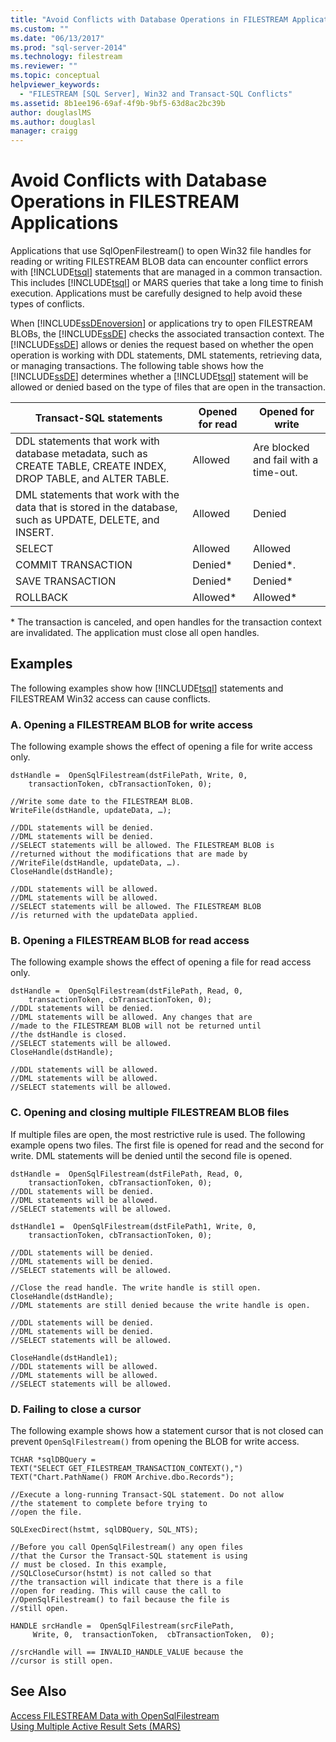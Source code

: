 ```yaml
---
title: "Avoid Conflicts with Database Operations in FILESTREAM Applications | Microsoft Docs"
ms.custom: ""
ms.date: "06/13/2017"
ms.prod: "sql-server-2014"
ms.technology: filestream
ms.reviewer: ""
ms.topic: conceptual
helpviewer_keywords: 
  - "FILESTREAM [SQL Server], Win32 and Transact-SQL Conflicts"
ms.assetid: 8b1ee196-69af-4f9b-9bf5-63d8ac2bc39b
author: douglaslMS
ms.author: douglasl
manager: craigg
---
```

# Avoid Conflicts with Database Operations in FILESTREAM Applications
  Applications that use SqlOpenFilestream() to open Win32 file handles for reading or writing FILESTREAM BLOB data can encounter conflict errors with [!INCLUDE[tsql](../../includes/tsql-md.md)] statements that are managed in a common transaction. This includes [!INCLUDE[tsql](../../includes/tsql-md.md)] or MARS queries that take a long time to finish execution. Applications must be carefully designed to help avoid these types of conflicts.  
  
 When [!INCLUDE[ssDEnoversion](../../includes/ssdenoversion-md.md)] or applications try to open FILESTREAM BLOBs, the [!INCLUDE[ssDE](../../includes/ssde-md.md)] checks the associated transaction context. The [!INCLUDE[ssDE](../../includes/ssde-md.md)] allows or denies the request based on whether the open operation is working with DDL statements, DML statements, retrieving data, or managing transactions. The following table shows how the [!INCLUDE[ssDE](../../includes/ssde-md.md)] determines whether a [!INCLUDE[tsql](../../includes/tsql-md.md)] statement will be allowed or denied based on the type of files that are open in the transaction.  
  
|Transact-SQL statements|Opened for read|Opened for write|  
|------------------------------|---------------------|----------------------|  
|DDL statements that work with database metadata, such as CREATE TABLE, CREATE INDEX, DROP TABLE, and ALTER TABLE.|Allowed|Are blocked and fail with a time-out.|  
|DML statements that work with the data that is stored in the database, such as UPDATE, DELETE, and INSERT.|Allowed|Denied|  
|SELECT|Allowed|Allowed|  
|COMMIT TRANSACTION|Denied*|Denied*.|  
|SAVE TRANSACTION|Denied*|Denied*|  
|ROLLBACK|Allowed*|Allowed*|  
  
 \* The transaction is canceled, and open handles for the transaction context are invalidated. The application must close all open handles.  
  
## Examples  
 The following examples show how [!INCLUDE[tsql](../../includes/tsql-md.md)] statements and FILESTREAM Win32 access can cause conflicts.  
  
### A. Opening a FILESTREAM BLOB for write access  
 The following example shows the effect of opening a file for write access only.  
  
```  
dstHandle =  OpenSqlFilestream(dstFilePath, Write, 0,  
    transactionToken, cbTransactionToken, 0);  
  
//Write some date to the FILESTREAM BLOB.  
WriteFile(dstHandle, updateData, …);  
  
//DDL statements will be denied.  
//DML statements will be denied.  
//SELECT statements will be allowed. The FILESTREAM BLOB is  
//returned without the modifications that are made by  
//WriteFile(dstHandle, updateData, …).  
CloseHandle(dstHandle);  
  
//DDL statements will be allowed.  
//DML statements will be allowed.  
//SELECT statements will be allowed. The FILESTREAM BLOB  
//is returned with the updateData applied.  
```  
  
### B. Opening a FILESTREAM BLOB for read access  
 The following example shows the effect of opening a file for read access only.  
  
```  
dstHandle =  OpenSqlFilestream(dstFilePath, Read, 0,  
    transactionToken, cbTransactionToken, 0);  
//DDL statements will be denied.  
//DML statements will be allowed. Any changes that are  
//made to the FILESTREAM BLOB will not be returned until  
//the dstHandle is closed.  
//SELECT statements will be allowed.  
CloseHandle(dstHandle);  
  
//DDL statements will be allowed.  
//DML statements will be allowed.  
//SELECT statements will be allowed.  
```  
  
### C. Opening and closing multiple FILESTREAM BLOB files  
 If multiple files are open, the most restrictive rule is used. The following example opens two files. The first file is opened for read and the second for write. DML statements will be denied until the second file is opened.  
  
```  
dstHandle =  OpenSqlFilestream(dstFilePath, Read, 0,  
    transactionToken, cbTransactionToken, 0);  
//DDL statements will be denied.  
//DML statements will be allowed.  
//SELECT statements will be allowed.  
  
dstHandle1 =  OpenSqlFilestream(dstFilePath1, Write, 0,  
    transactionToken, cbTransactionToken, 0);  
  
//DDL statements will be denied.  
//DML statements will be denied.  
//SELECT statements will be allowed.  
  
//Close the read handle. The write handle is still open.  
CloseHandle(dstHandle);  
//DML statements are still denied because the write handle is open.  
  
//DDL statements will be denied.  
//DML statements will be denied.  
//SELECT statements will be allowed.  
  
CloseHandle(dstHandle1);  
//DDL statements will be allowed.  
//DML statements will be allowed.  
//SELECT statements will be allowed.  
```  
  
### D. Failing to close a cursor  
 The following example shows how a statement cursor that is not closed can prevent `OpenSqlFilestream()` from opening the BLOB for write access.  
  
```  
TCHAR *sqlDBQuery =  
TEXT("SELECT GET_FILESTREAM_TRANSACTION_CONTEXT(),")  
TEXT("Chart.PathName() FROM Archive.dbo.Records");  
  
//Execute a long-running Transact-SQL statement. Do not allow  
//the statement to complete before trying to  
//open the file.  
  
SQLExecDirect(hstmt, sqlDBQuery, SQL_NTS);  
  
//Before you call OpenSqlFilestream() any open files  
//that the Cursor the Transact-SQL statement is using  
// must be closed. In this example,  
//SQLCloseCursor(hstmt) is not called so that  
//the transaction will indicate that there is a file  
//open for reading. This will cause the call to  
//OpenSqlFilestream() to fail because the file is  
//still open.  
  
HANDLE srcHandle =  OpenSqlFilestream(srcFilePath,  
     Write, 0,  transactionToken,  cbTransactionToken,  0);  
  
//srcHandle will == INVALID_HANDLE_VALUE because the  
//cursor is still open.  
```  
  
## See Also  
 [Access FILESTREAM Data with OpenSqlFilestream](access-filestream-data-with-opensqlfilestream.md)   
 [Using Multiple Active Result Sets &#40;MARS&#41;](../native-client/features/using-multiple-active-result-sets-mars.md)  
  
  
